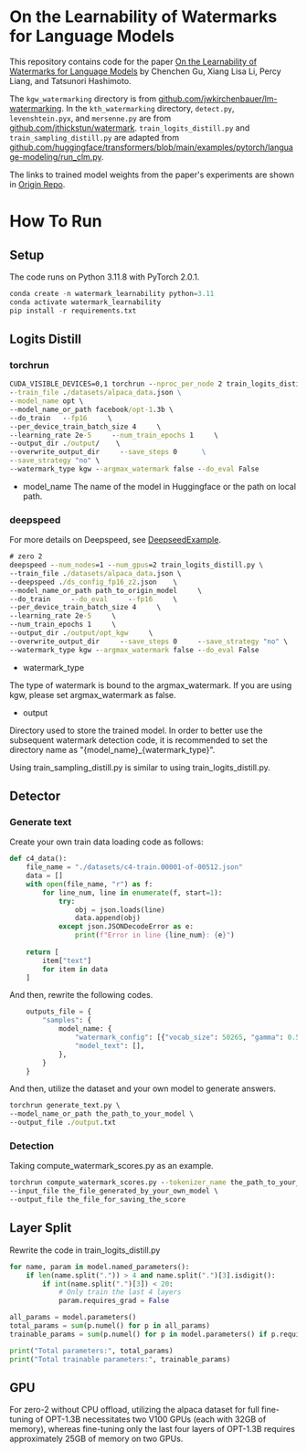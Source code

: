 # On the Learnability of Watermarks for Language Models

This repository contains code for the paper [On the Learnability of Watermarks for Language Models](https://arxiv.org/abs/2312.04469) by Chenchen Gu, Xiang Lisa Li, Percy Liang, and Tatsunori Hashimoto.

The `kgw_watermarking` directory is from [github.com/jwkirchenbauer/lm-watermarking](https://github.com/jwkirchenbauer/lm-watermarking). In the `kth_watermarking` directory, `detect.py`, `levenshtein.pyx`, and `mersenne.py` are from [github.com/jthickstun/watermark](https://github.com/jthickstun/watermark). `train_logits_distill.py` and `train_sampling_distill.py` are adapted from [github.com/huggingface/transformers/blob/main/examples/pytorch/language-modeling/run_clm.py](https://github.com/huggingface/transformers/blob/main/examples/pytorch/language-modeling/run_clm.py).

The links to trained model weights from the paper's experiments are shown in [Origin Repo](https://github.com/chenchenygu/watermark-learnability).

# How To Run

## Setup

The code runs on Python 3.11.8 with PyTorch 2.0.1.

```python
conda create -n watermark_learnability python=3.11
conda activate watermark_learnability
pip install -r requirements.txt
```

## Logits Distill

### torchrun
```cmd
CUDA_VISIBLE_DEVICES=0,1 torchrun --nproc_per_node 2 train_logits_distill.py \
--train_file ./datasets/alpaca_data.json \
--model_name opt \ 
--model_name_or_path facebook/opt-1.3b \ 
--do_train   --fp16     \ 
--per_device_train_batch_size 4     \ 
--learning_rate 2e-5     --num_train_epochs 1     \ 
--output_dir ./output/    \ 
--overwrite_output_dir     --save_steps 0      \
--save_strategy "no" \ 
--watermark_type kgw --argmax_watermark false --do_eval False
```
- model_name The name of the model in Huggingface or the path on local path.
### deepspeed

For more details on Deepspeed, see [DeepseedExample](https://github.com/microsoft/DeepSpeedExamples).
```cmd
# zero 2
deepspeed --num_nodes=1 --num_gpus=2 train_logits_distill.py \ 
--train_file ./datasets/alpaca_data.json \ 
--deepspeed ./ds_config_fp16_z2.json    \ 
--model_name_or_path path_to_origin_model     \ 
--do_train     --do_eval     --fp16     \ 
--per_device_train_batch_size 4     \ 
--learning_rate 2e-5     \ 
--num_train_epochs 1     \ 
--output_dir ./output/opt_kgw     \ 
--overwrite_output_dir     --save_steps 0     --save_strategy "no" \ 
--watermark_type kgw --argmax_watermark false --do_eval False
```

- watermark_type 

The type of watermark is bound to the argmax_watermark. If you are using kgw, please set argmax_watermark as false.
- output

Directory used to store the trained model. In order to better use the subsequent watermark detection code, it is recommended to set the directory name as "\{model_name\}_\{watermark_type\}".

Using train_sampling_distill.py is similar to using train_logits_distill.py.

## Detector

### Generate text

Create your own train data loading code as follows:
```python
def c4_data():
    file_name = "./datasets/c4-train.00001-of-00512.json"
    data = []
    with open(file_name, "r") as f:
        for line_num, line in enumerate(f, start=1):
            try:
                obj = json.loads(line)
                data.append(obj)
            except json.JSONDecodeError as e:
                print(f"Error in line {line_num}: {e}")
    
    return [
        item["text"]
        for item in data
    ]
```
And then, rewrite the following codes.
```python
    outputs_file = {
        "samples": {
            model_name: {
                "watermark_config": [{"vocab_size": 50265, "gamma": 0.5, "delta": 2.0, "seeding_scheme": "simple_1", "hash_key": 15485863, "select_green_tokens": True}],
                "model_text": [],
            },
        }
    }
```

And then, utilize the dataset and your own model to generate answers.

```cmd
torchrun generate_text.py \ 
--model_name_or_path the_path_to_your_model \ 
--output_file ./output.txt
```

### Detection

Taking compute_watermark_scores.py as an example.
```cmd
torchrun compute_watermark_scores.py --tokenizer_name the_path_to_your_model \ 
--input_file the_file_generated_by_your_own_model \ 
--output_file the_file_for_saving_the_score
```

## Layer Split

Rewrite the code in train_logits_distill.py
```python
for name, param in model.named_parameters():
    if len(name.split(".")) > 4 and name.split(".")[3].isdigit():
        if int(name.split(".")[3]) < 20:
            # Only train the last 4 layers
            param.requires_grad = False

all_params = model.parameters()
total_params = sum(p.numel() for p in all_params)
trainable_params = sum(p.numel() for p in model.parameters() if p.requires_grad)

print("Total parameters:", total_params)
print("Total trainable parameters:", trainable_params)
```

## GPU

For zero-2 without CPU offload, utilizing the alpaca dataset for full fine-tuning of OPT-1.3B necessitates two V100 GPUs (each with 32GB of memory), whereas fine-tuning only the last four layers of OPT-1.3B requires approximately 25GB of memory on two GPUs.
